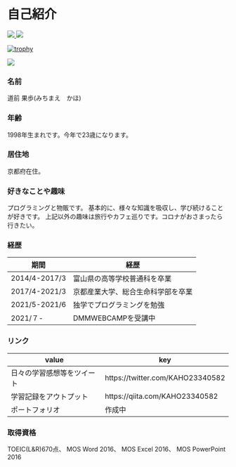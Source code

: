 # 自己紹介

<a href="https://github.com/michimichi2021/github-readme-stats">
  <img src="https://github-readme-stats.vercel.app/api?username=michimichi2021&show_icons=true&theme=cobalt" />
</a>
<a href="https://github.com/michimichi2021/github-readme-stats">
  <img src="https://github-readme-stats.vercel.app/api/top-langs/?username=michimichi2021&theme=cobalt" />
</a>

[![trophy](https://github-profile-trophy.vercel.app/?username=michimichi2021)](https://github.com/michimichi2021/github-profile-trophy)

![](https://github-profile-summary-cards.vercel.app/api/cards/profile-details?username=michimichi2021&theme=monokai)


### 名前
道前 果歩(みちまえ　かほ)

### 年齢
1998年生まれです。今年で23歳になります。

### 居住地
京都府在住。

### 好きなことや趣味
プログラミングと物販です。
基本的に、様々な知識を吸収し、学び続けることが好きです。
上記以外の趣味は旅行やカフェ巡りです。コロナがおさまったら行きたい。

### 経歴
<table>
  <thead>
    <th>期間</th>
    <th>経歴</th>
  </thead>
  <tbody>
    <tr>
    <td>2014/4-2017/3</td><td>富山県の高等学校普通科を卒業</td>
    </tr>
    <tr>
    <td>2017/4-2021/3</td><td>京都産業大学、総合生命科学部を卒業</td>
    </tr>
    <tr>
    <td>2021/5-2021/6</td><td>独学でプログラミングを勉強</td>
    </tr>
    <tr>
    <td>2021/７-</td><td>DMMWEBCAMPを受講中</td>
    </tr>
  </tbody>
</table>

### リンク
<table>
  <thead>
    <th>value</th>
    <th>key</th>
  </thead>
  <tbody>
    <tr>
    <td>日々の学習感想等をツイート</td><td>https://twitter.com/KAHO23340582</td>
    </tr>
    <tr>
    <td>学習記録をアウトプット</td><td>https://qiita.com/KAHO23340582</td>
    </tr>
    <tr>
    <td>ポートフォリオ</td><td>作成中</td>
    </tr>
  </tbody>
</table>

###  取得資格
TOEIC(L&R)670点、
MOS Word 2016、
MOS Excel 2016、
MOS PowerPoint 2016







<!--
**michimichi2021/michimichi2021** is a ✨ _special_ ✨ repository because its `README.md` (this file) appears on your GitHub profile.

Here are some ideas to get you started:

- 🔭 I’m currently working on ...
- 🌱 I’m currently learning ...
- 👯 I’m looking to collaborate on ...
- 🤔 I’m looking for help with ...
- 💬 Ask me about ...
- 📫 How to reach me: ...
- 😄 Pronouns: ...
- ⚡ Fun fact: ...
-->
